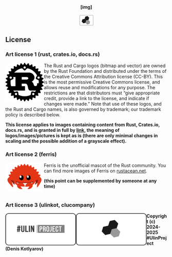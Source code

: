 
<div id="header" align="center">
  <b>[img]</b>
  </br></br>
<div id="badges">
  <a href="https://github.com/clucompany">
    <img src="https://github.com/UlinProject/img/blob/main/short_32/clulab.png" alt="clulab"/>
  </a>
</div>
</div>

## License

### Art license 1 (rust, crates.io, docs.rs)

<img align="left" src="https://github.com/UlinProject/img/blob/main/rust.png" alt="rust" style="height: 120px; width: 120px;"/> The Rust and Cargo logos (bitmap and vector) are owned by the Rust Foundation and distributed under the terms of the Creative Commons Attribution license (CC-BY). This is the most permissive Creative Commons license, and allows reuse and modifications for any purpose. The restrictions are that distributors must “give appropriate credit, provide a link to the license, and indicate if changes were made.” Note that use of these logos, and the Rust and Cargo names, is also governed by trademark; our trademark policy is described below.

<b>This license applies to images containing content from Rust, Crates.io, docs.rs, and is granted in full by <a href="https://foundation.rust-lang.org/policies/logo-policy-and-media-guide">link</a>, the meaning of logos/images/pictures is kept as is (there are only minimal changes in scaling and the possible addition of a grayscale effect).</b>


### Art license 2 (ferris)
 
<img align="left"  src="https://github.com/UlinProject/img/blob/main/ferris.png" alt="ferris" style="height: 90px; width: 120px;"/> Ferris is the unofficial mascot of the Rust community. You can find more images of Ferris on <a href="https://rustacean.net">rustacean.net</a>. 

<b>(this point can be supplemented by someone at any time)</b>
</br></br>


### Art license 3 (ulinkot, clucompany)

<div align="left">
  <a href="https://github.com/denisandroid">
    <img align="left" src="https://github.com/UlinProject/img/blob/main/block_450_220/uproject.png" alt="uproject" style="height: 100px; width: 220px;"/>
  </a>
  <a href="https://github.com/clucompany">
    <img align="left" src="https://github.com/UlinProject/img/blob/main/block_450_220/clulab.png" alt="clulab" style="height: 100px; width: 220px;"/>
  </a>
  <b>Copyright (c) 2024-2025 #UlinProject (Denis Kotlyarov)</b>
</div>
